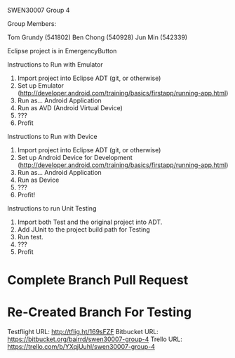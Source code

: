 SWEN30007 Group 4

Group Members:

Tom Grundy (541802)
Ben Chong (540928)
Jun Min (542339)

Eclipse project is in EmergencyButton

Instructions to Run with Emulator
1. Import project into Eclipse ADT (git, or otherwise)
2. Set up Emulator (http://developer.android.com/training/basics/firstapp/running-app.html)
3. Run as... Android Application
4. Run as AVD (Android Virtual Device)
5. ???
6. Profit

Instructions to Run with Device
1. Import project into Eclipse ADT (git, or otherwise)
2. Set up Android Device for Development (http://developer.android.com/training/basics/firstapp/running-app.html)
3. Run as... Android Application
4. Run as Device
5. ???
6. Profit!

Instructions to run Unit Testing
1. Import both Test and the original project into ADT.
2. Add JUnit to the project build path for Testing
3. Run test.
4. ???
5. Profit

# Complete Branch Pull Request
# Re-Created Branch For Testing

Testflight URL: http://tflig.ht/169sFZF
Bitbucket URL: https://bitbucket.org/bairrd/swen30007-group-4
Trello URL: https://trello.com/b/YXqjUuhl/swen30007-group-4
